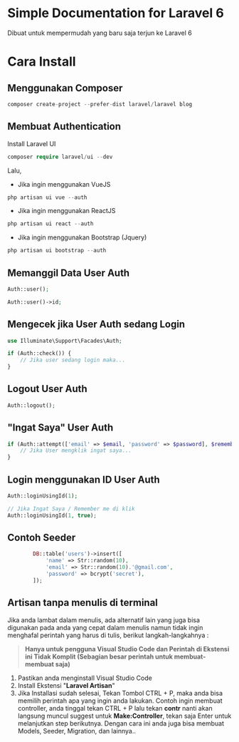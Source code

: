 # Simple Documentation for Laravel 6

Dibuat untuk mempermudah yang baru saja terjun ke Laravel 6

# Cara Install

## Menggunakan Composer
```php
composer create-project --prefer-dist laravel/laravel blog
```

## Membuat Authentication

Install Laravel UI
```php
composer require laravel/ui --dev
```

Lalu,

 - Jika ingin menggunakan VueJS
 ```php
php artisan ui vue --auth
```
 - Jika ingin menggunakan ReactJS
 ```php
php artisan ui react --auth
``` 
 - Jika ingin menggunakan Bootstrap (Jquery)
  ```php
php artisan ui bootstrap --auth
```

## Memanggil Data User Auth
```php
Auth::user();
```
```php
Auth::user()->id;
```
## Mengecek jika User Auth sedang Login
```php
use Illuminate\Support\Facades\Auth;

if (Auth::check()) {
    // Jika user sedang login maka...
}
```
## Logout User Auth
```php
Auth::logout();
```
## "Ingat Saya" User Auth
```php
if (Auth::attempt(['email' => $email, 'password' => $password], $remember)) {
    // Jika User mengklik ingat saya...
}
```

## Login menggunakan ID User Auth
```php
Auth::loginUsingId(1);

// Jika Ingat Saya / Remember me di klik 
Auth::loginUsingId(1, true);
```



## Contoh Seeder
```php
		DB::table('users')->insert([
            'name' => Str::random(10),
            'email' => Str::random(10).'@gmail.com',
            'password' => bcrypt('secret'),
        ]);
```


## Artisan tanpa menulis di terminal
Jika anda lambat dalam menulis, ada alternatif lain yang juga bisa digunakan pada anda yang cepat dalam menulis namun tidak ingin menghafal perintah yang harus di tulis, berikut langkah-langkahnya :

> **Hanya untuk pengguna Visual Studio Code dan Perintah di Ekstensi ini Tidak Komplit (Sebagian besar perintah untuk membuat-membuat saja)**

 1. Pastikan anda menginstall Visual Studio Code
 2. Install Ekstensi "**Laravel Artisan**"
 3. Jika Installasi sudah selesai, Tekan Tombol CTRL + P, maka anda bisa memilih perintah apa yang ingin anda lakukan. 
Contoh ingin membuat controller, anda tinggal tekan CTRL + P lalu tekan **contr** nanti akan langsung muncul suggest untuk **Make:Controller**, tekan saja Enter untuk melanjutkan step berikutnya.
Dengan cara ini anda juga bisa membuat Models, Seeder, Migration, dan lainnya..



